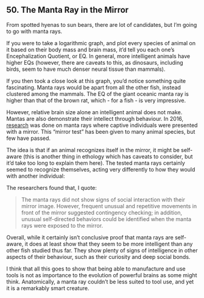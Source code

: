 
## 50. The Manta Ray in the Mirror

From spotted hyenas to sun bears, there are lot of candidates, but I’m going to go with manta rays.

If you were to take a logarithmic graph, and plot every species of animal on it based on their body mass and brain mass, it’d tell you each one’s Encephalization Quotient, or EQ. In general, more intelligent animals have higher EQs (however, there are caveats to this, as dinosaurs, including birds, seem to have much denser neural tissue than mammals).

If you then took a close look at this graph, you’d notice something quite fascinating. Manta rays would be apart from all the other fish, instead clustered among the mammals. The EQ of the giant oceanic manta ray is higher than that of the brown rat, which - for a fish - is very impressive.

However, relative brain size alone an intelligent animal does not make. Mantas are also demonstrate their intellect through behaviour. In 2016, [research](https://link.springer.com/article/10.1007/s10164-016-0462-z "link.springer.com") was done on manta rays where captive individuals were presented with a mirror. This “mirror test” has been given to many animal species, but few have passed.

The idea is that if an animal recognizes itself in the mirror, it might be self-aware (this is another thing in ethology which has caveats to consider, but it’d take too long to explain them here). The tested manta rays certainly seemed to recognize themselves, acting very differently to how they would with another individual:

The researchers found that, I quote:

> The manta rays did not show signs of social interaction with their mirror image. However, frequent unusual and repetitive movements in front of the mirror suggested contingency checking; in addition, unusual self-directed behaviors could be identified when the manta rays were exposed to the mirror.

Overall, while it certainly isn’t conclusive proof that manta rays are self-aware, it does at least show that they seem to be more intelligent than any other fish studied thus far. They show plenty of signs of intelligence in other aspects of their behaviour, such as their curiosity and deep social bonds.

I think that all this goes to show that being able to manufacture and use tools is not as importance to the evolution of powerful brains as some might think. Anatomically, a manta ray couldn’t be less suited to tool use, and yet it is a remarkably smart creature.

